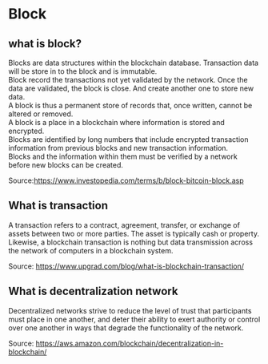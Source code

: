 # Block
## what is block?
Blocks are data structures within the blockchain database. Transaction data will be store in to the block and is immutable.  
Block record the transactions not yet validated by the network. Once the data are validated, the block is close. And create another one to store new data.  
A block is thus a permanent store of records that, once written, cannot be altered or removed.  
A block is a place in a blockchain where information is stored and encrypted.  
Blocks are identified by long numbers that include encrypted transaction information from previous blocks and new transaction information.  
Blocks and the information within them must be verified by a network before new blocks can be created.    

Source:https://www.investopedia.com/terms/b/block-bitcoin-block.asp  

## What is transaction
A transaction refers to a contract, agreement, transfer, or exchange of assets between two or more parties. The asset is typically cash or property. Likewise, a blockchain transaction is nothing but data transmission across the network of computers in a blockchain system.  

Source:  https://www.upgrad.com/blog/what-is-blockchain-transaction/

## What is decentralization network
Decentralized networks strive to reduce the level of trust that participants must place in one another, and deter their ability to exert authority or control over one another in ways that degrade the functionality of the network.

Source: https://aws.amazon.com/blockchain/decentralization-in-blockchain/  

